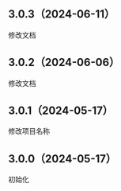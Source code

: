 ## 3.0.3（2024-06-11）
修改文档
## 3.0.2（2024-06-06）
修改文档
## 3.0.1（2024-05-17）
修改项目名称
## 3.0.0（2024-05-17）
初始化
